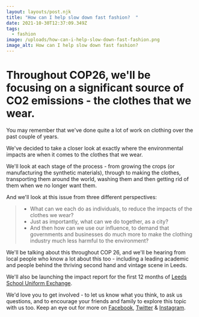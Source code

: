 ```yaml
---
layout: layouts/post.njk
title: "How can I help slow down fast fashion?  "
date: 2021-10-30T12:37:09.349Z
tags:
  - fashion
image: /uploads/how-can-i-help-slow-down-fast-fashion.png
image_alt: How can I help slow down fast fashion?
---
```

# Throughout COP26, we'll be focusing on a significant source of CO2 emissions - the clothes that we wear.

You may remember that we've done quite a lot of work on clothing over the past couple of years.

We've decided to take a closer look at exactly where the environmental impacts are when it comes to the clothes that we wear.

We'll look at each stage of the process - from growing the crops (or manufacturing the synthetic materials), through to making the clothes, transporting them around the world, washing them and then getting rid of them when we no longer want them.

And we'll look at this issue from three different perspectives:

> * What can we each do as individuals, to reduce the impacts of the clothes we wear?
> * Just as importantly, what can we do together, as a city?
> * And then how can we use our influence, to demand that governments and businesses do much more to make the clothing industry much less harmful to the environment?

We'll be talking about this throughout COP 26, and we'll be hearing from local people who know a lot about this too - including a leading academic and people behind the thriving second hand and vintage scene in Leeds.

We'll also be launching the impact report for the first 12 months of [Leeds School Uniform Exchange](https://leedsuniformexchange.org.uk/).

We'd love you to get involved - to let us know what you think, to ask us questions, and to encourage your friends and family to explore this topic with us too.  Keep an eye out for more on [Facebook](https://www.facebook.com/zerowasteleeds/), [Twitter](https://twitter.com/ZeroWasteLeeds) & [Instagram](https://www.instagram.com/zerowasteleeds/).